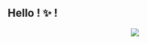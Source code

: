 ## Hello ! ✨ !



<p align="center" >
    <a href="LINK TO: WHEN CLICKED">
      <img src="https://github.r2v.ch/codewars?user=Arrow_0&top_languages=true" />
    </a>
</p>
